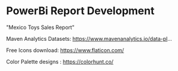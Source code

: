 # PowerBi Report Development
"Mexico Toys Sales Report"


Maven Analytics Datasets: https://www.mavenanalytics.io/data-pl...

Free Icons download: https://www.flaticon.com/

Color Palette designs : https://colorhunt.co/
